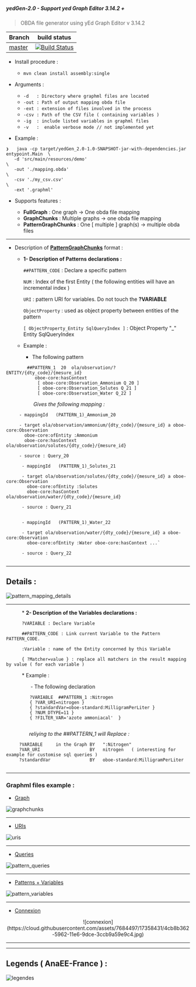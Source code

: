 <h5>yedGen-2.0 - Support yed Graph Editor 3.14.2 +</h5>

 > OBDA file generator using yEd Graph Editor v 3.14.2

| Branch    | build status  |
|-----------|---------------|
| [master](https://github.com/rac021/yedGen/tree/master)  |[![Build Status](https://travis-ci.org/ontop/ontop.svg?branch=master)](https://travis-ci.org/rac021/yedGen)|

- Install procedure :

   - ` mvn clean install assembly:single `

- Arguments :
 
   - `-d   : Directory where graphml files are located `
   - `-out : Path of output mapping obda file `
   - `-ext : extension of files involved in the process `
   - `-csv : Path of the CSV file ( containing variables )`
   - `-ig  : include listed variables in graphml files`
   - `-v   :  enable verbose mode // not implemented yet`   
   

- Example :

```
❯   java -cp target/yedGen_2.0-1.0-SNAPSHOT-jar-with-dependencies.jar entypoint.Main  \
   -d 'src/main/resources/demo'                                                       \
   -out './mapping.obda'                                                              \
   -csv './my_csv.csv'                                                                \
   -ext '.graphml'
```

- Supports features :

   - **FullGraph** : One graph -> One obda file mapping
   - **GraphChunks** : Multiple graphs -> one obda file mapping
   - **PatternGraphChunks** : One [ multiple ] graph(s) -> multiple obda files
 
----------------------------------------------------------------------------------

- Description of [**PatternGraphChunks**]( https://github.com/rac021/yedGen/blob/master/README.md#graphml-files-example-) format :

   *  **1- Description of Patterns declarations :**
   
      `##PATTERN_CODE` : Declare a specific pattern

      `NUM` : Index of the first Entity ( the following entities will have an incremental index )
      
      `URI` : pattern URI for variables. Do not touch the **?VARIABLE**
      
      `ObjectProperty` : used as object property between entities of the pattern
      
      `[ ObjectProperty_Entity SqlQueryIndex ]` : Object Property "_" Entity SqlQueryIndex

   * Example :

      - The following pattern 
   
```
        ##PATTERN_1  20  ola/observation/?ENTITY/{dty_code}/{mesure_id} 
           oboe-core:hasContext 
            [ oboe-core:Observation_Ammonium Q_20 ] 
            [ oboe-core:Observation_Solutes Q_21 ] 
            [ oboe-core:Observation_Water Q_22 ]

```  

 &nbsp;&nbsp;&nbsp;&nbsp;&nbsp;&nbsp;&nbsp;&nbsp;
 &nbsp;&nbsp;&nbsp;&nbsp;&nbsp;&nbsp;&nbsp;&nbsp;&nbsp;
 *Gives the following mapping :*
         
 
 ```
      - mappingId	(PATTERN_1)_Ammonium_20
      
      - target ola/observation/ammonium/{dty_code}/{mesure_id} a oboe-core:Observation 
        oboe-core:ofEntity :Ammonium 
        oboe-core:hasContext ola/observation/solutes/{dty_code}/{mesure_id}
      
      - source : Query_20
```  

```  
      - mappingId	(PATTERN_1)_Solutes_21
      
      - target ola/observation/solutes/{dty_code}/{mesure_id} a oboe-core:Observation
        oboe-core:ofEntity :Solutes 
        oboe-core:hasContext ola/observation/water/{dty_code}/{mesure_id}
      
      - source : Query_21
   
```

```  
      - mappingId	(PATTERN_1)_Water_22
      
      - target ola/observation/water/{dty_code}/{mesure_id} a oboe-core:Observation 
        oboe-core:ofEntity :Water oboe-core:hasContext ...`
      
      - source : Query_22
   
```  
   
----------------------------------------------------------------------------------------

## Details : 

![pattern_mapping_details](https://cloud.githubusercontent.com/assets/7684497/19231617/5297477c-8edb-11e6-8216-4508e91044d9.png)

----------------------------------------------------------------------------------------

&nbsp;&nbsp;&nbsp;&nbsp;&nbsp;&nbsp; &nbsp;&nbsp;&nbsp; *  **2- Description of the Variables declarations :**
   
          ?VARIABLE : Declare Variable
   
          ##PATTERN_CODE : Link current Variable to the Pattern PATTERN_CODE.
        
          :Variable : name of the Entity concerned by this Variable
         
          { ?Matcher=value } : replace all matchers in the result mapping by value ( for each variable )
   

   &nbsp;&nbsp;&nbsp;&nbsp;&nbsp;&nbsp;&nbsp;&nbsp;&nbsp;&nbsp; * Example :

   &nbsp;&nbsp;&nbsp;&nbsp;&nbsp;&nbsp;&nbsp;&nbsp;&nbsp;&nbsp;&nbsp;&nbsp;&nbsp;&nbsp;&nbsp;&nbsp; - The following declaration 

```  
         ?VARIABLE  ##PATTERN_1 :Nitrogen 
         { ?VAR_URI=nitrogen } 
         { ?standardVar=oboe-standard:MilligramPerLiter } 
         { ?NUM_DTYPE=11 } 
         { ?FILTER_VAR='azote ammoniacal'  } 
      
```  


 &nbsp;&nbsp;&nbsp;&nbsp;&nbsp;&nbsp;&nbsp;&nbsp;
 &nbsp;&nbsp;&nbsp;&nbsp;&nbsp;&nbsp; *reliying to the ##PATTERN_1 will Replace :*

   ```  
        ?VARIABLE     in the Graph BY   ":Nitrogen"
        ?VAR_URI                   BY   nitrogen   ( interesting for example for customise sql queries )
        ?standardVar               BY   oboe-standard:MilligramPerLiter
    
``` 

----------------------------------------------------------------------------------


### Graphml files example :
 
   - [Graph](https://github.com/rac021/yedGen/blob/master/src/main/resources/ola_mapping/patternGraphChunks/byCategory/physicochimie/physicochimie_sub_01.graphml)

![graphchunks](https://cloud.githubusercontent.com/assets/7684497/17357917/617c5234-595f-11e6-8b72-5f0ee9615828.jpg)

----------------------------------------------------------------------------------

   - [URIs](https://github.com/rac021/yedGen/blob/master/src/main/resources/ola_mapping/patternGraphChunks/byCategory/physicochimie/physicochimie_sub_01.graphml)

![uris](https://cloud.githubusercontent.com/assets/7684497/17358066/27b5ed2a-5960-11e6-887f-3b2cb5641e4f.jpg)

----------------------------------------------------------------------------------

   - [Queries](https://github.com/rac021/yedGen/blob/master/src/main/resources/ola_mapping/patternGraphChunks/byCategory/physicochimie/physicochimie_sub_01.graphml)

![pattern_queries](https://cloud.githubusercontent.com/assets/7684497/17855399/d4be1c3c-6878-11e6-969a-f98deb9c0005.png)

----------------------------------------------------------------------------------

   - [Patterns + Variables](https://github.com/rac021/yedGen/blob/master/src/main/resources/ola_mapping/patternGraphChunks/byCategory/physicochimie/physicochimie_sub_01.graphml)

![pattern_variables](https://cloud.githubusercontent.com/assets/7684497/19230055/71977920-8ed2-11e6-9e9a-da0405c3e763.png)

----------------------------------------------------------------------------------

   - [Connexion](https://github.com/rac021/yedGen/blob/master/src/main/resources/ola_mapping/patternGraphChunks/connexion/connexion.graphml)
<p align="center">
![connexion](https://cloud.githubusercontent.com/assets/7684497/17358431/4cb8b362-5962-11e6-9dce-3ccb9a59e9c4.jpg)
</p>


----------------------------------------------------------------------------------
----------------------------------------------------------------------------------

## Legends ( AnaEE-France ) :

![legendes](https://cloud.githubusercontent.com/assets/7684497/17859538/4de12508-688a-11e6-9c00-f1d625fa0fe3.png)




